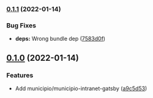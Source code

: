 ### [0.1.1](https://github.com/municipio-se/municipio-bundle-headless-intranet/compare/v0.1.0...v0.1.1) (2022-01-14)


### Bug Fixes

* **deps:** Wrong bundle dep ([7583d0f](https://github.com/municipio-se/municipio-bundle-headless-intranet/commit/7583d0f90b1c3a5de368f325369ba67f81f2d39d))

## [0.1.0](https://github.com/municipio-se/municipio-bundle-headless-intranet/compare/a9c5d5351f5074b77df3dd3974b13bcc536e3c20...v0.1.0) (2022-01-14)


### Features

* Add municipio/municipio-intranet-gatsby ([a9c5d53](https://github.com/municipio-se/municipio-bundle-headless-intranet/commit/a9c5d5351f5074b77df3dd3974b13bcc536e3c20))

